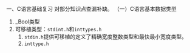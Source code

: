 一、C语言基础复习
对部分知识点查漏补缺。
（一）C语言基本数据类型
1. _Bool类型
2. 可移植类型：`stdint.h`和`inttypes.h`
	1. `stdin.h`提供可移植的定义了精确宽度整数类型和最快最小宽度类型。
	2. `inttype.h`
